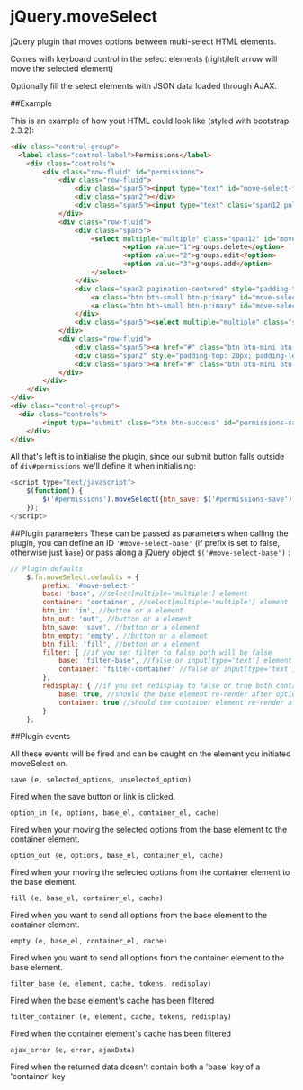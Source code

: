 jQuery.moveSelect
=================

jQuery plugin that moves options between multi-select HTML elements.

Comes with keyboard control in the select elements (right/left arrow will move the selected element)

Optionally fill the select elements with JSON data loaded through AJAX.

##Example

This is an example of how yout HTML could look like (styled with bootstrap 2.3.2):
```html
<div class="control-group">
  <label class="control-label">Permissions</label>
	<div class="controls">
		<div class="row-fluid" id="permissions">
			<div class="row-fluid">
				<div class="span5"><input type="text" id="move-select-filter-base" class="span12"/></div>
				<div class="span2"></div>
				<div class="span5"><input type="text" class="span12 pull-right" id="move-select-filter-container" /></div>
			</div>
			<div class="row-fluid">
				<div class="span5">
					<select multiple="multiple" class="span12" id="move-select-base" size="8">
							<option value="1">groups.delete</option>
							<option value="2">groups.edit</option>
							<option value="3">groups.add</option>
					</select>
				</div>
				<div class="span2 pagination-centered" style="padding-top: 60px;">
					<a class="btn btn-small btn-primary" id="move-select-in">>></a><br />
					<a class="btn btn-small btn-primary" id="move-select-out"><<</a>
				</div>
				<div class="span5"><select multiple="multiple" class="span12" id="move-select-container" size="8" name="permissions[]"></select></div>
			</div>
			<div class="row-fluid">
				<div class="span5"><a href="#" class="btn btn-mini btn-success" id="move-select-fill">Move all</a></div>
				<div class="span2" style="padding-top: 20px; padding-left: 15px"></div>
				<div class="span5"><a href="#" class="btn btn-mini btn-danger pull-right" id="move-select-empty">Remove all</a></div>
			</div>
		</div>
	</div>
</div>
<div class="control-group">
  <div class="controls">
		<input type="submit" class="btn btn-success" id="permissions-save" value="Create group" />
	</div>
</div>

```

All that's left is to initialise the plugin, since our submit button falls outside of ```div#permissions``` we'll define it when initialising:

```javascript
<script type="text/javascript">
	$(function() {
		$('#permissions').moveSelect({btn_save: $('#permissions-save'), filter: false});
	});
</script>
```

##Plugin parameters
These can be passed as parameters when calling the plugin, you can define an ID ```'#move-select-base'```
(if prefix is set to false, otherwise just ```base```) or pass along a jQuery object 
```$('#move-select-base')``` :

```javascript
// Plugin defaults
	$.fn.moveSelect.defaults = {
		prefix: '#move-select-'
		base: 'base', //select[multiple='multiple'] element
		container: 'container', //select[multiple='multiple'] element
		btn_in: 'in', //button or a element
		btn_out: 'out', //button or a element
		btn_save: 'save', //button or a element
		btn_empty: 'empty', //button or a element
		btn_fill: 'fill', //button or a element
		filter: { //if you set filter to false both will be false
			base: 'filter-base', //false or input[type='text'] element
			container: 'filter-container' //false or input[type='text'] element
		},
		redisplay: { //if you set redisplay to false or true both container and base will be counted as false
			base: true, //should the base element re-render after options were moved?
			container: true //should the container element re-render after options were moved?
		}
	};
```

##Plugin events

All these events will be fired and can be caught on the element you initiated moveSelect on.

```save (e, selected_options, unselected_option)```

Fired when the save button or link is clicked.

```option_in (e, options, base_el, container_el, cache)```

Fired when your moving the selected options from the base element to the container element.

```option_out (e, options, base_el, container_el, cache)```

Fired when your moving the selected options from the container element to the base element.

```fill (e, base_el, container_el, cache)```

Fired when you want to send all options from the base element to the container element.

```empty (e, base_el, container_el, cache)```

Fired when you want to send all options from the container element to the base element.

```filter_base (e, element, cache, tokens, redisplay)```

Fired when the base element's cache has been filtered

```filter_container (e, element, cache, tokens, redisplay)```

Fired when the container element's cache has been filtered

```ajax_error (e, error, ajaxData)```

Fired when the returned data doesn't contain both a 'base' key of a 'container' key
